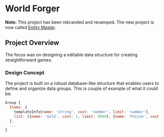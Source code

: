 # World Forger

**Note:** This project has been rebranded and revamped. The new project is now called [Entity Master](https://github.com/tpascua11/Entity-Master).

## Project Overview

The focus was on designing a editable data structure for creating straightforward games.

### Design Concept

The project is built on a robust database-like structure that enables users to define and organize data groups. This is couple of example of what it could be:

```javascript
Group {
  Items: {
    templateInfo{name: 'string', cost: 'number', limit: 'number'},
    list: {{name: 'Gold', cost: 1, limit: 9999}, {name: 'Potion', cost: 100, limit: 99} }
  },
  ...
}

